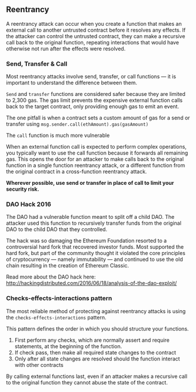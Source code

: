 ## Reentrancy

A reentrancy attack can occur when you create a function that makes an external call to another untrusted contract before it resolves any effects. If the attacker can control the untrusted contract, they can make a recursive call back to the original function, repeating interactions that would have otherwise not run after the effects were resolved.


### Send, Transfer & Call

Most reentrancy attacks involve send, transfer, or call functions — it is important to understand the difference between them.

`Send` and `transfer` functions are considered safer because they are limited to 2,300 gas. The gas limit prevents the expensive external function calls back to the target contract, only providing enough gas to emit an event.

The one pitfall is when a contract sets a custom amount of gas for a send or transfer using `msg.sender.call(ethAmount).gas(gasAmount)`


The `call` function is much more vulnerable

When an external function call is expected to perform complex operations, you typically want to use the call function because it forwards all remaining gas. This opens the door for an attacker to make calls back to the original function in a single function reentrancy attack, or a different function from the original contract in a cross-function reentrancy attack.

**Wherever possible, use send or transfer in place of call to limit your security risk.**

### DAO Hack 2016

The DAO had a vulnerable function meant to split off a child DAO. The attacker used this function to recursively transfer funds from the original DAO to the child DAO that they controlled.

The hack was so damaging the Ethereum Foundation resorted to a controversial hard fork that recovered investor funds. Most supported the hard fork, but part of the community thought it violated the core principles of cryptocurrency — namely immutability — and continued to use the old chain resulting in the creation of Ethereum Classic.

Read more about the DAO hack here: http://hackingdistributed.com/2016/06/18/analysis-of-the-dao-exploit/

### Checks-effects-interactions pattern

The most reliable method of protecting against reentrancy attacks is using the `checks-effects-interactions` pattern.

This pattern defines the order in which you should structure your functions.

1. First perform any checks, which are normally assert and require statements, at the beginning of the function.
2. If check pass, then make all required state changes to the contract
3. Only after all state changes are resolved should the function interact with other contracts

By calling external functions last, even if an attacker makes a recursive call to the original function they cannot abuse the state of the contract.
